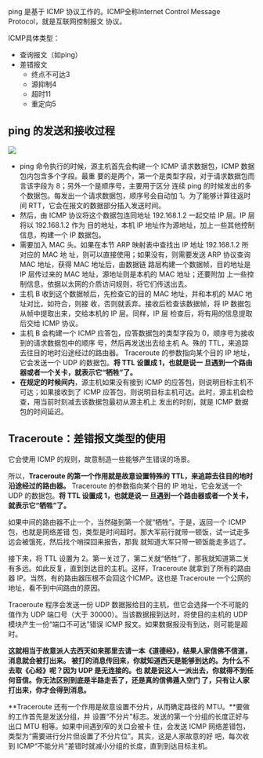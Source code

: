 ping 是基于 ICMP 协议工作的。ICMP全称Internet Control Message Protocol，就是互联网控制报文
协议。

ICMP具体类型：

* 查询报文（如ping）
* 差错报文
  * 终点不可达3
  * 源抑制4
  * 超时11
  * 重定向5

##  ping 的发送和接收过程

![](D:\Work\TyporaNotes\note\计算机网络\趣谈网络协议知识点\pict\7-1.png)

* ping 命令执行的时候，源主机首先会构建一个 ICMP 请求数据包，ICMP 数据包内包含多个字段。最重
  要的是两个，第一个是类型字段，对于请求数据包而言该字段为 8；另外一个是顺序号，主要用于区分
  连续 ping 的时候发出的多个数据包。每发出一个请求数据包，顺序号会自动加 1。为了能够计算往返时
  间 RTT，它会在报文的数据部分插入发送时间。
* 然后，由 ICMP 协议将这个数据包连同地址 192.168.1.2 一起交给 IP 层。IP 层将以 192.168.1.2 作为
  目的地址，本机 IP 地址作为源地址，加上一些其他控制信息，构建一个 IP 数据包。
* 需要加入 MAC 头。如果在本节 ARP 映射表中查找出 IP 地址 192.168.1.2 所对应的 MAC 地
  址，则可以直接使用；如果没有，则需要发送 ARP 协议查询 MAC 地址，获得 MAC 地址后，由数据链
  路层构建一个数据帧，目的地址是 IP 层传过来的 MAC 地址，源地址则是本机的 MAC 地址；还要附加
  上一些控制信息，依据以太网的介质访问规则，将它们传送出去。
* 主机 B 收到这个数据帧后，先检查它的目的 MAC 地址，并和本机的 MAC 地址对比，如符合，则接
  收，否则就丢弃。接收后检查该数据帧，将 IP 数据包从帧中提取出来，交给本机的 IP 层。同样，IP 层
  检查后，将有用的信息提取后交给 ICMP 协议。
* 主机 B 会构建一个 ICMP 应答包，应答数据包的类型字段为 0，顺序号为接收到的请求数据包中的顺序
  号，然后再发送出去给主机 A。殊的 TTL，来追踪去往目的地时沿途经过的路由器。
  Traceroute 的参数指向某个目的 IP 地址，它会发送一个 UDP 的数据包。**将 TTL 设置成 1，也就是说一
  旦遇到一个路由器或者一个关卡，就表示它“牺牲”了。**
* **在规定的时候间内**，源主机如果没有接到 ICMP 的应答包，则说明目标主机不可达；如果接收到了
  ICMP 应答包，则说明目标主机可达。此时，源主机会检查，用当前时刻减去该数据包最初从源主机上
  发出的时刻，就是 ICMP 数据包的时间延迟。

## Traceroute：差错报文类型的使用

它会使用 ICMP 的规则，故意制造一些能够产生错误的场景。

所以，**Traceroute 的第一个作用就是故意设置特殊的 TTL，来追踪去往目的地时沿途经过的路由器。**
Traceroute 的参数指向某个目的 IP 地址，它会发送一个 UDP 的数据包。**将 TTL 设置成 1，也就是说一
旦遇到一个路由器或者一个关卡，就表示它“牺牲”了。**

如果中间的路由器不止一个，当然碰到第一个就“牺牲”。于是，返回一个 ICMP 包，也就是网络差错
包，类型是时间超时。那大军前行就带一顿饭，试一试走多远会被饿死，然后找个哨探回来报告，那我
就知道大军只带一顿饭能走多远了。

接下来，将 TTL 设置为 2。第一关过了，第二关就“牺牲”了，那我就知道第二关有多远。如此反复，直到到达目的主机。这样，Traceroute 就拿到了所有的路由器 IP。当然，有的路由器压根不会回这个ICMP。这也是 Traceroute 一个公网的地址，看不到中间路由的原因。

Traceroute 程序会发送一份 UDP 数据报给目的主机，但它会选择一个不可能的值作为 UDP 端口号（大于 30000）。当该数据报到达时，将使目的主机的 UDP 模块产生一份“端口不可达”错误 ICMP 报文。如果数据报没有到达，则可能是超时。

**这就相当于故意派人去西天如来那里去请一本《道德经》，结果人家信佛不信道，消息就会被打出来。
被打的消息传回来，你就知道西天是能够到达的。为什么不去取《心经》呢？因为 UDP 是无连接的。也
就是说这人一派出去，你就得不到任何音信。你无法区别到底是半路走丢了，还是真的信佛遁入空门
了，只有让人家打出来，你才会得到消息。**

**Traceroute 还有一个作用是故意设置不分片，从而确定路径的 MTU。**要做的工作首先是发送分组，并
设置“不分片”标志。发送的第一个分组的长度正好与出口 MTU 相等。如果中间遇到窄的关口会被卡
住，会发送 ICMP 网络差错包，类型为“需要进行分片但设置了不分片位”。其实，这是人家故意的好
吧，每次收到 ICMP“不能分片”差错时就减小分组的长度，直到到达目标主机。


